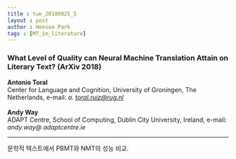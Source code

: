 ```yaml
---
title : tue_20180925_5
layout : post
author : Heesoo Park
tags : [MT_in_literature]
---
```


<h3>What Level of Quality can Neural Machine
Translation Attain on Literary Text? (ArXiv 2018) </h3>


<p>

<b>Antonio Toral</b><br/>
Center for Language and Cognition, University of Groningen, The Netherlands, e-mail: <em>a.
toral.ruiz@rug.nl</em><br/><br/>
<b>Andy Way</b><br/>
ADAPT Centre, School of Computing, Dublin City University, Ireland, e-mail: <em>andy.way@
adaptcentre.ie</em><br/>

</p>

<hr />
<p>
문학적 텍스트에서 PBMT와 NMT의 성능 비교.
</p>